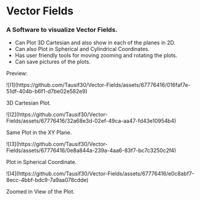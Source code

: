 <h1><b>Vector Fields</b></h1>
<h3>A Software to visualize Vector Fields.</h3> 
<ul>
  <li>Can Plot 3D Cartesian and also show in each of the planes in 2D.</li>
  <li>Can also Plot in Spherical and Cylindrical Coordinates.</li>
  <li>Has user friendly tools for moving zooming and rotating the plots.</li>
  <li>Can save pictures of the plots.</li>
</ul>
<p>Preview:</p>
![I1](https://github.com/Tausif30/Vector-Fields/assets/67776416/016faf7e-51df-404b-b6f1-d7be02e582e9)
<p>3D Cartesian Plot.</p>
![I2](https://github.com/Tausif30/Vector-Fields/assets/67776416/32a68e3d-02ef-49ca-aa47-fd43e10954b4)
<p>Same Plot in the XY Plane.</p>
![I3](https://github.com/Tausif30/Vector-Fields/assets/67776416/0e8a844a-239a-4aa6-83f7-bc7c3250c2f4)
<p>Plot in Spherical Coordinate.</p>
![I4](https://github.com/Tausif30/Vector-Fields/assets/67776416/e0c8abf7-8ecc-4bbf-bdc9-7a9aa078cdde)
<p>Zoomed in View of the Plot.</p>
